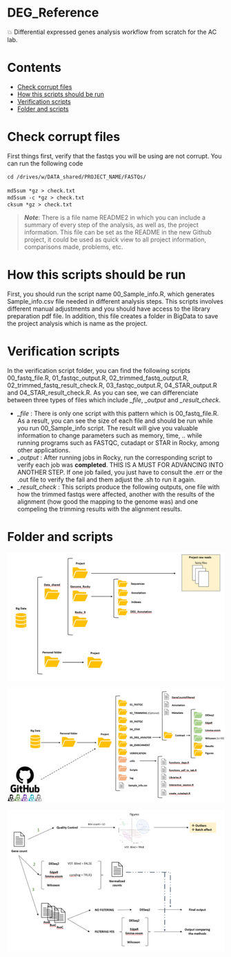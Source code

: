 # DEG_Reference

:collision: Differential expressed genes analysis workflow from scratch for the AC lab.

# Contents

- [Check corrupt files](#check-corrupt-files)
- [How this scripts should be run](#how-this-scripts-should-be-run)
- [Verification scripts](#verification-scripts)
- [Folder and scripts](#folder-and-scripts)

# Check corrupt files

First things first, verify that the fastqs you will be using are not corrupt. You can run the following code

```
cd /drives/w/DATA_shared/PROJECT_NAME/FASTQs/

md5sum *gz > check.txt
md5sum -c *gz > check.txt 
cksum *gz > check.txt
```

> ***Note***: There is a file name README2 in which you can include a summary of every step of the analysis, as well as, the project information. This file can be set as the README in the new Github project, it could be used as quick view to all project information, comparisons made, problems, etc.

# How this scripts should be run 

First, you should run the script name 00_Sample_info.R, which generates Sample_info.csv file needed in different analysis steps.
This scripts involves different manual adjustments and you should have access to the library preparation pdf file. In addition, 
this file creates a folder in BigData to save the project analysis which is name as the project.

# Verification scripts

In the verification script folder, you can find the following scripts
00_fastq_file.R, 01_fastqc_output.R, 02_trimmed_fastq_output.R, 02_trimmed_fastq_result_check.R, 03_fastqc_output.R, 04_STAR_output.R and 04_STAR_result_check.R. As you can see, we can differenciate between three types of files which include *_file*, *_output* and *_result_check*. 
- *_file* : There is only one script with this pattern which is 00_fastq_file.R. As a result, you can see the size of each file and should be run while you run 00_Sample_info script. The result will give you valuable information to change parameters such as memory, time, .. while running programs such as FASTQC, cutadapt or STAR in Rocky, among other applications. 
- *_output* : After running jobs in Rocky, run the corresponding script to verify each job was **completed**. THIS IS A MUST FOR ADVANCING INTO ANOTHER STEP. If one job failed, you just have to consult the .err or the .out file to verify the fail and them adjust the .sh to run it again.
- *_result_check* : This scripts produce the following outputs, one file with how the trimmed fastqs were affected, another with the results of the alignment (how good the mapping to the genome was) and one compeling the trimming results with the alignment results.  


# Folder and scripts


![Folders generated in BigData with all the information concerning this pipeline.](/Schematics/Folder_structure2.png)

![Folders generated in BigData personal folder after running the pipeline](/Schematics/Folder_structure_project2.png)

![Differentially expressed genes analysis summary.](/Schematics/DEG_flow.png)


